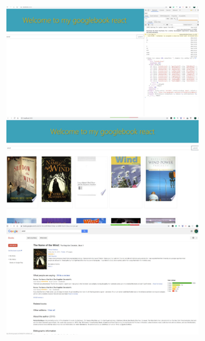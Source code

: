 
![getdata-this](./IMG/googlebooksearch1.JPG)
![app-this](./IMG/googlebooksearch2.JPG)
![bookpage-this](./IMG/googlebooksearch3.JPG)